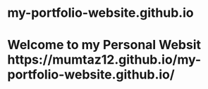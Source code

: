 # my-portfolio-website.github.io
<h1>Welcome to my Personal Websit
https://mumtaz12.github.io/my-portfolio-website.github.io/
